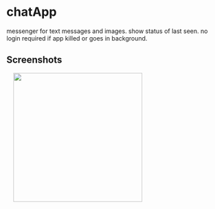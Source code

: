 # chatApp
messenger for text messages and images.
show status of last seen.
no login required if app killed or goes in background.

## Screenshots
<img src="https://user-images.githubusercontent.com/40312017/69036992-f8e71300-0a0c-11ea-853c-52d4ea6e4667.gif" width="300"  align="left" hspace="16">
 
